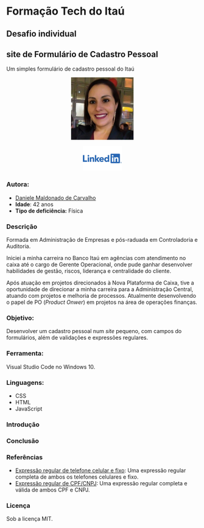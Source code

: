 # Formação Tech do Itaú
## Desafio individual
## site de Formulário de Cadastro Pessoal

Um simples formulário de cadastro pessoal do Itaú

<p style="text-align: center">
 <img alt="Foto de Daniele Maldonado" src="assets/images/me.png" height="164px" />
</p>

<p style="text-align: center">
 <a href="https://linkedin.com/in/daniele-maldonado-373660186">
  <img alt="Linkedin" src="assets/images/linkedin.png" height="64px" />
 </a>
</p>

### Autora:

- [Daniele Maldonado de Carvalho](https://linkedin.com/in/daniele-maldonado-373660186)
- **Idade**: 42 anos
- **Tipo de deficiência:** Física

### Descrição

Formada em Administração de Empresas e pós-raduada em Controladoria e Auditoria. 

Iniciei a minha carreira no Banco Itaú em agências com atendimento no caixa até o cargo de Gerente Operacional, onde pude ganhar desenvolver habilidades de gestão, riscos, liderança e centralidade do cliente.

Após atuação em projetos direcionados à Nova Plataforma de Caixa, tive a oportunidade de direcionar a minha carreira para a Administração Central, atuando com projetos e melhoria de processos. Atualmente desenvolvendo o papel de PO (*Product Onwer*) em projetos na área de operações finanças.

### Objetivo:

Desenvolver um cadastro pessoal num *site* pequeno, com campos do formulários, além de validações e expressões regulares.

### Ferramenta:

Visual Studio Code no Windows 10.

### Linguagens: 

- CSS
- HTML
- JavaScript

### Introdução

### Conclusão

### Referências

- [Expressão regular de telefone celular e fixo](https://gist.github.com/reggiegutter/5516382): Uma expressão regular completa de ambos os telefones celulares e fixo. 
- [Expressão regular de CPF/CNPJ](https://pt.stackoverflow.com/questions/133691/formatar-campo-cpf-ou-cnpj-usando-regex): Uma expressão regular completa e válida de ambos CPF e CNPJ.

### Licença

Sob a licença MIT. 

